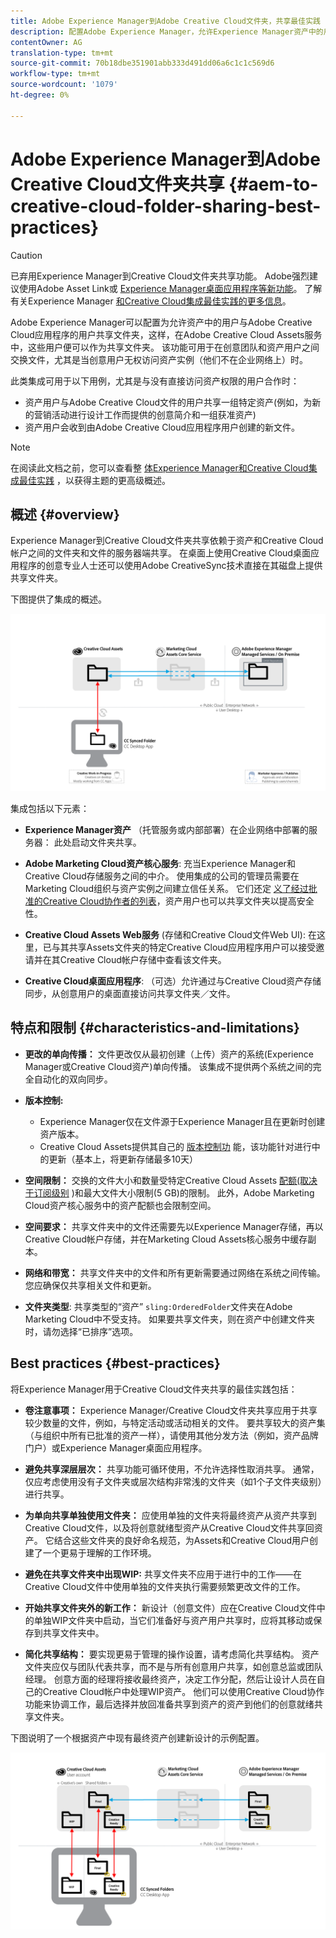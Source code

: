 ```yaml
---
title: Adobe Experience Manager到Adobe Creative Cloud文件夹，共享最佳实践
description: 配置Adobe Experience Manager，允许Experience Manager资产中的用户与Adobe Creative Cloud(CC)用户交换文件夹。
contentOwner: AG
translation-type: tm+mt
source-git-commit: 70b18dbe351901abb333d491dd06a6c1c1c569d6
workflow-type: tm+mt
source-wordcount: '1079'
ht-degree: 0%

---
```



# Adobe Experience Manager到Adobe Creative Cloud文件夹共享 {#aem-to-creative-cloud-folder-sharing-best-practices}

>[!CAUTION]
>
>已弃用Experience Manager到Creative Cloud文件夹共享功能。 Adobe强烈建议使用Adobe Asset Link或 [Experience Manager桌面应用](https://helpx.adobe.com/cn/enterprise/using/adobe-asset-link.html)[程序等新功能](https://helpx.adobe.com/experience-manager/desktop-app/aem-desktop-app.html)。 了解有关Experience Manager [和Creative Cloud集成最佳实践的更多信息](/help/assets/aem-cc-integration-best-practices.md)。

Adobe Experience Manager可以配置为允许资产中的用户与Adobe Creative Cloud应用程序的用户共享文件夹，这样，在Adobe Creative Cloud Assets服务中，这些用户便可以作为共享文件夹。 该功能可用于在创意团队和资产用户之间交换文件，尤其是当创意用户无权访问资产实例（他们不在企业网络上）时。

此类集成可用于以下用例，尤其是与没有直接访问资产权限的用户合作时：

* 资产用户与Adobe Creative Cloud文件的用户共享一组特定资产(例如，为新的营销活动进行设计工作而提供的创意简介和一组获准资产)
* 资产用户会收到由Adobe Creative Cloud应用程序用户创建的新文件。

>[!NOTE]
>
>在阅读此文档之前，您可以查看整 [体Experience Manager和Creative Cloud集成最佳实践](/help/assets/aem-cc-integration-best-practices.md) ，以获得主题的更高级概述。

## 概述 {#overview}

Experience Manager到Creative Cloud文件夹共享依赖于资产和Creative Cloud帐户之间的文件夹和文件的服务器端共享。 在桌面上使用Creative Cloud桌面应用程序的创意专业人士还可以使用Adobe CreativeSync技术直接在其磁盘上提供共享文件夹。

下图提供了集成的概述。

![chlimage_1-179](assets/chlimage_1-406.png)

集成包括以下元素：

* **Experience Manager资产** （托管服务或内部部署）在企业网络中部署的服务器： 此处启动文件夹共享。
* **Adobe Marketing Cloud资产核心服务**: 充当Experience Manager和Creative Cloud存储服务之间的中介。 使用集成的公司的管理员需要在Marketing Cloud组织与资产实例之间建立信任关系。 它们还定 [义了经过批准的Creative Cloud协作者的列表](https://docs.adobe.com/content/help/en/core-services/interface/assets/t-admin-add-cc-user.html)，资产用户也可以共享文件夹以提高安全性。

* **Creative Cloud Assets Web服务** (存储和Creative Cloud文件Web UI): 在这里，已与其共享Assets文件夹的特定Creative Cloud应用程序用户可以接受邀请并在其Creative Cloud帐户存储中查看该文件夹。
* **Creative Cloud桌面应用程序**: （可选）允许通过与Creative Cloud资产存储同步，从创意用户的桌面直接访问共享文件夹／文件。

## 特点和限制 {#characteristics-and-limitations}

* **更改的单向传播：** 文件更改仅从最初创建（上传）资产的系统(Experience Manager或Creative Cloud资产)单向传播。 该集成不提供两个系统之间的完全自动化的双向同步。
* **版本控制:**

   * Experience Manager仅在文件源于Experience Manager且在更新时创建资产版本。
   * Creative Cloud Assets提供其自己的 [版本控制功](https://helpx.adobe.com/creative-cloud/help/versioning-faq.html) 能，该功能针对进行中的更新（基本上，将更新存储最多10天）

* **空间限制：** 交换的文件大小和数量受特定Creative Cloud Assets [配额(取决于订阅级别](https://helpx.adobe.com/creative-cloud/kb/file-storage-quota.html) )和最大文件大小限制(5 GB)的限制。 此外，Adobe Marketing Cloud资产核心服务中的资产配额也会限制空间。

* **空间要求：** 共享文件夹中的文件还需要先以Experience Manager存储，再以Creative Cloud帐户存储，并在Marketing Cloud Assets核心服务中缓存副本。
* **网络和带宽：** 共享文件夹中的文件和所有更新需要通过网络在系统之间传输。 您应确保仅共享相关文件和更新。
* **文件夹类型**: 共享类型的“资产” `sling:OrderedFolder`文件夹在Adobe Marketing Cloud中不受支持。 如果要共享文件夹，则在资产中创建文件夹时，请勿选择“已排序”选项。

## Best practices {#best-practices}

将Experience Manager用于Creative Cloud文件夹共享的最佳实践包括：

* **卷注意事项：** Experience Manager/Creative Cloud文件夹共享应用于共享较少数量的文件，例如，与特定活动或活动相关的文件。 要共享较大的资产集（与组织中所有已批准的资产一样），请使用其他分发方法（例如，资产品牌门户）或Experience Manager桌面应用程序。

* **避免共享深层层次：** 共享功能可循环使用，不允许选择性取消共享。 通常，仅应考虑使用没有子文件夹或层次结构非常浅的文件夹（如1个子文件夹级别）进行共享。
* **为单向共享单独使用文件夹：** 应使用单独的文件夹将最终资产从资产共享到Creative Cloud文件，以及将创意就绪型资产从Creative Cloud文件共享回资产。 它结合这些文件夹的良好命名规范，为Assets和Creative Cloud用户创建了一个更易于理解的工作环境。
* **避免在共享文件夹中出现WIP:** 共享文件夹不应用于进行中的工作——在Creative Cloud文件中使用单独的文件夹执行需要频繁更改文件的工作。
* **开始共享文件夹外的新工作：** 新设计（创意文件）应在Creative Cloud文件中的单独WIP文件夹中启动，当它们准备好与资产用户共享时，应将其移动或保存到共享文件夹中。
* **简化共享结构：** 要实现更易于管理的操作设置，请考虑简化共享结构。 资产文件夹应仅与团队代表共享，而不是与所有创意用户共享，如创意总监或团队经理。 创意方面的经理将接收最终资产，决定工作分配，然后让设计人员在自己的Creative Cloud帐户中处理WIP资产。 他们可以使用Creative Cloud协作功能来协调工作，最后选择并放回准备共享到资产的资产到他们的创意就绪共享文件夹。

下图说明了一个根据资产中现有最终资产创建新设计的示例配置。

![chlimage_1-180](assets/chlimage_1-407.png)
